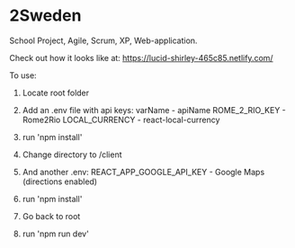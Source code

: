 # 2Sweden
School Project, Agile, Scrum, XP, Web-application.

Check out how it looks like at: https://lucid-shirley-465c85.netlify.com/

To use:
1) Locate root folder

2) Add an .env file with api keys:
         varName - apiName
  ROME_2_RIO_KEY - Rome2Rio
  LOCAL_CURRENCY - react-local-currency
  
3) run 'npm install'

4) Change directory to /client

5) And another .env:
  REACT_APP_GOOGLE_API_KEY - Google Maps (directions enabled)
  
6) run 'npm install'

7) Go back to root

8) run 'npm run dev'
  
 
